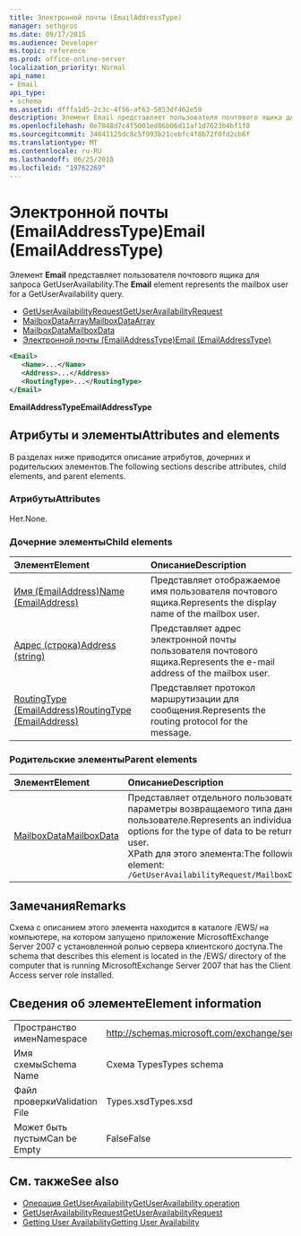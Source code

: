 ```yaml
---
title: Электронной почты (EmailAddressType)
manager: sethgros
ms.date: 09/17/2015
ms.audience: Developer
ms.topic: reference
ms.prod: office-online-server
localization_priority: Normal
api_name:
- Email
api_type:
- schema
ms.assetid: dfffa1d5-2c3c-4f56-af63-5853df462e58
description: Элемент Email представляет пользователя почтового ящика для запроса GetUserAvailability.
ms.openlocfilehash: 0e7848d7c4f5001ed86b06d11af1d7623b4bf1f0
ms.sourcegitcommit: 34041125dc8c5f993b21cebfc4f8b72f0fd2cb6f
ms.translationtype: MT
ms.contentlocale: ru-RU
ms.lasthandoff: 06/25/2018
ms.locfileid: "19762269"
---
```

# <a name="email-emailaddresstype"></a><span data-ttu-id="a205f-103">Электронной почты (EmailAddressType)</span><span class="sxs-lookup"><span data-stu-id="a205f-103">Email (EmailAddressType)</span></span>

<span data-ttu-id="a205f-104">Элемент **Email** представляет пользователя почтового ящика для запроса GetUserAvailability.</span><span class="sxs-lookup"><span data-stu-id="a205f-104">The **Email** element represents the mailbox user for a GetUserAvailability query.</span></span> 
  
- [<span data-ttu-id="a205f-105">GetUserAvailabilityRequest</span><span class="sxs-lookup"><span data-stu-id="a205f-105">GetUserAvailabilityRequest</span></span>](getuseravailabilityrequest.md)  
- [<span data-ttu-id="a205f-106">MailboxDataArray</span><span class="sxs-lookup"><span data-stu-id="a205f-106">MailboxDataArray</span></span>](mailboxdataarray.md) 
- [<span data-ttu-id="a205f-107">MailboxData</span><span class="sxs-lookup"><span data-stu-id="a205f-107">MailboxData</span></span>](mailboxdata.md) 
- [<span data-ttu-id="a205f-108">Электронной почты (EmailAddressType)</span><span class="sxs-lookup"><span data-stu-id="a205f-108">Email (EmailAddressType)</span></span>](email-emailaddresstype.md)
  
```xml
<Email>
   <Name>...</Name>
   <Address>...</Address>
   <RoutingType>...</RoutingType>
</Email>
```

 <span data-ttu-id="a205f-109">**EmailAddressType**</span><span class="sxs-lookup"><span data-stu-id="a205f-109">**EmailAddressType**</span></span>
## <a name="attributes-and-elements"></a><span data-ttu-id="a205f-110">Атрибуты и элементы</span><span class="sxs-lookup"><span data-stu-id="a205f-110">Attributes and elements</span></span>

<span data-ttu-id="a205f-111">В разделах ниже приводится описание атрибутов, дочерних и родительских элементов.</span><span class="sxs-lookup"><span data-stu-id="a205f-111">The following sections describe attributes, child elements, and parent elements.</span></span>
  
### <a name="attributes"></a><span data-ttu-id="a205f-112">Атрибуты</span><span class="sxs-lookup"><span data-stu-id="a205f-112">Attributes</span></span>

<span data-ttu-id="a205f-113">Нет.</span><span class="sxs-lookup"><span data-stu-id="a205f-113">None.</span></span>
  
### <a name="child-elements"></a><span data-ttu-id="a205f-114">Дочерние элементы</span><span class="sxs-lookup"><span data-stu-id="a205f-114">Child elements</span></span>

|<span data-ttu-id="a205f-115">**Элемент**</span><span class="sxs-lookup"><span data-stu-id="a205f-115">**Element**</span></span>|<span data-ttu-id="a205f-116">**Описание**</span><span class="sxs-lookup"><span data-stu-id="a205f-116">**Description**</span></span>|
|:-----|:-----|
|[<span data-ttu-id="a205f-117">Имя (EmailAddress)</span><span class="sxs-lookup"><span data-stu-id="a205f-117">Name (EmailAddress)</span></span>](name-emailaddress.md) <br/> |<span data-ttu-id="a205f-118">Представляет отображаемое имя пользователя почтового ящика.</span><span class="sxs-lookup"><span data-stu-id="a205f-118">Represents the display name of the mailbox user.</span></span>  <br/> |
|[<span data-ttu-id="a205f-119">Адрес (строка)</span><span class="sxs-lookup"><span data-stu-id="a205f-119">Address (string)</span></span>](address-string.md) <br/> |<span data-ttu-id="a205f-120">Представляет адрес электронной почты пользователя почтового ящика.</span><span class="sxs-lookup"><span data-stu-id="a205f-120">Represents the e-mail address of the mailbox user.</span></span>  <br/> |
|[<span data-ttu-id="a205f-121">RoutingType (EmailAddress)</span><span class="sxs-lookup"><span data-stu-id="a205f-121">RoutingType (EmailAddress)</span></span>](routingtype-emailaddress.md) <br/> |<span data-ttu-id="a205f-122">Представляет протокол маршрутизации для сообщения.</span><span class="sxs-lookup"><span data-stu-id="a205f-122">Represents the routing protocol for the message.</span></span>  <br/> |
   
### <a name="parent-elements"></a><span data-ttu-id="a205f-123">Родительские элементы</span><span class="sxs-lookup"><span data-stu-id="a205f-123">Parent elements</span></span>

|<span data-ttu-id="a205f-124">**Элемент**</span><span class="sxs-lookup"><span data-stu-id="a205f-124">**Element**</span></span>|<span data-ttu-id="a205f-125">**Описание**</span><span class="sxs-lookup"><span data-stu-id="a205f-125">**Description**</span></span>|
|:-----|:-----|
|[<span data-ttu-id="a205f-126">MailboxData</span><span class="sxs-lookup"><span data-stu-id="a205f-126">MailboxData</span></span>](mailboxdata.md) <br/> |<span data-ttu-id="a205f-127">Представляет отдельного пользователя почтового ящика и параметры возвращаемого типа данных об этом пользователе.</span><span class="sxs-lookup"><span data-stu-id="a205f-127">Represents an individual mailbox user and options for the type of data to be returned about the mailbox user.</span></span>  <br/> <span data-ttu-id="a205f-128">XPath для этого элемента:</span><span class="sxs-lookup"><span data-stu-id="a205f-128">The following is the XPath to this element:</span></span>  <br/>  `/GetUserAvailabilityRequest/MailboxDataArray[i]/MailboxData` <br/> |
   
## <a name="remarks"></a><span data-ttu-id="a205f-129">Замечания</span><span class="sxs-lookup"><span data-stu-id="a205f-129">Remarks</span></span>

<span data-ttu-id="a205f-130">Схема с описанием этого элемента находится в каталоге /EWS/ на компьютере, на котором запущено приложение MicrosoftExchange Server 2007 с установленной ролью сервера клиентского доступа.</span><span class="sxs-lookup"><span data-stu-id="a205f-130">The schema that describes this element is located in the /EWS/ directory of the computer that is running MicrosoftExchange Server 2007 that has the Client Access server role installed.</span></span>
  
## <a name="element-information"></a><span data-ttu-id="a205f-131">Сведения об элементе</span><span class="sxs-lookup"><span data-stu-id="a205f-131">Element information</span></span>

|||
|:-----|:-----|
|<span data-ttu-id="a205f-132">Пространство имен</span><span class="sxs-lookup"><span data-stu-id="a205f-132">Namespace</span></span>  <br/> |http://schemas.microsoft.com/exchange/services/2006/types  <br/> |
|<span data-ttu-id="a205f-133">Имя схемы</span><span class="sxs-lookup"><span data-stu-id="a205f-133">Schema Name</span></span>  <br/> |<span data-ttu-id="a205f-134">Схема Types</span><span class="sxs-lookup"><span data-stu-id="a205f-134">Types schema</span></span>  <br/> |
|<span data-ttu-id="a205f-135">Файл проверки</span><span class="sxs-lookup"><span data-stu-id="a205f-135">Validation File</span></span>  <br/> |<span data-ttu-id="a205f-136">Types.xsd</span><span class="sxs-lookup"><span data-stu-id="a205f-136">Types.xsd</span></span>  <br/> |
|<span data-ttu-id="a205f-137">Может быть пустым</span><span class="sxs-lookup"><span data-stu-id="a205f-137">Can be Empty</span></span>  <br/> |<span data-ttu-id="a205f-138">False</span><span class="sxs-lookup"><span data-stu-id="a205f-138">False</span></span>  <br/> |
   
## <a name="see-also"></a><span data-ttu-id="a205f-139">См. также</span><span class="sxs-lookup"><span data-stu-id="a205f-139">See also</span></span>

- [<span data-ttu-id="a205f-140">Операция GetUserAvailability</span><span class="sxs-lookup"><span data-stu-id="a205f-140">GetUserAvailability operation</span></span>](getuseravailability-operation.md)  
- [<span data-ttu-id="a205f-141">GetUserAvailabilityRequest</span><span class="sxs-lookup"><span data-stu-id="a205f-141">GetUserAvailabilityRequest</span></span>](getuseravailabilityrequest.md)
- [<span data-ttu-id="a205f-142">Getting User Availability</span><span class="sxs-lookup"><span data-stu-id="a205f-142">Getting User Availability</span></span>](http://msdn.microsoft.com/library/d4133fcb-9b0f-4e6b-aadf-a389da83516a%28Office.15%29.aspx)

